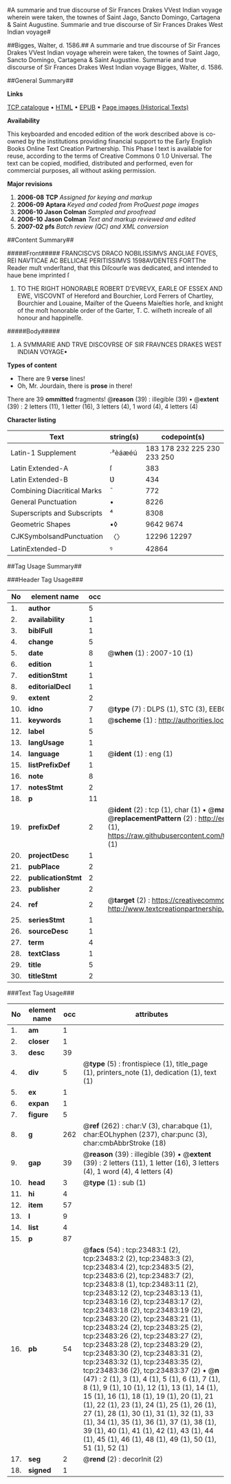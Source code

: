 #A summarie and true discourse of Sir Frances Drakes VVest Indian voyage wherein were taken, the townes of Saint Jago, Sancto Domingo, Cartagena & Saint Augustine. Summarie and true discourse of Sir Frances Drakes West Indian voyage#

##Bigges, Walter, d. 1586.##
A summarie and true discourse of Sir Frances Drakes VVest Indian voyage wherein were taken, the townes of Saint Jago, Sancto Domingo, Cartagena & Saint Augustine.
Summarie and true discourse of Sir Frances Drakes West Indian voyage
Bigges, Walter, d. 1586.

##General Summary##

**Links**

[TCP catalogue](http://www.ota.ox.ac.uk/tcp/)  • 
[HTML](http://tei.it.ox.ac.uk/tcp/Texts-HTML/free/A68/A68946.html)  • 
[EPUB](http://tei.it.ox.ac.uk/tcp/Texts-EPUB/free/A68/A68946.epub) • 
[Page images (Historical Texts)](https://data.historicaltexts.jisc.ac.uk/view?pubId=eebo-22298186e&pageId=eebo-22298186e-23483-1)

**Availability**

This keyboarded and encoded edition of the
	       work described above is co-owned by the institutions
	       providing financial support to the Early English Books
	       Online Text Creation Partnership. This Phase I text is
	       available for reuse, according to the terms of Creative
	       Commons 0 1.0 Universal. The text can be copied,
	       modified, distributed and performed, even for
	       commercial purposes, all without asking permission.

**Major revisions**

1. __2006-08__ __TCP__ *Assigned for keying and markup*
1. __2006-09__ __Aptara__ *Keyed and coded from ProQuest page images*
1. __2006-10__ __Jason Colman__ *Sampled and proofread*
1. __2006-10__ __Jason Colman__ *Text and markup reviewed and edited*
1. __2007-02__ __pfs__ *Batch review (QC) and XML conversion*

##Content Summary##

#####Front#####
FRANCISCVS DRACO NOBILISSIMVS ANGLIAE FOVES, REI NAVTICAE AC BELLICAE PERITISSIMVS 1598AVDENTES FORTThe Reader muſt vnderſtand, that this Diſcourſe
was dedicated, and intended to haue bene imprinted
ſ
1. TO THE RIGHT HONORABLE
ROBERT D'EVREVX,
EARLE OF ESSEX AND EWE, VISCOVNT
of Hereford and Bourchier, Lord Ferrers of Chartley,
Bourchier and Louaine, Maiſter of the Queens
Maieſties horſe, and knight of the moſt honorable
order of the Garter, T. C. wiſheth increaſe
of all honour and happineſſe.

#####Body#####

1. A SVMMARIE AND TRVE
DISCOVRSE OF SIR FRAVNCES
DRAKES WEST INDIAN VOYAGE▪

**Types of content**

  * There are 9 **verse** lines!
  * Oh, Mr. Jourdain, there is **prose** in there!

There are 39 **ommitted** fragments! 
 @__reason__ (39) : illegible (39)  •  @__extent__ (39) : 2 letters (11), 1 letter (16), 3 letters (4), 1 word (4), 4 letters (4)

**Character listing**


|Text|string(s)|codepoint(s)|
|---|---|---|
|Latin-1 Supplement|·²èáæéú|183 178 232 225 230 233 250|
|Latin Extended-A|ſ|383|
|Latin Extended-B|Ʋ|434|
|Combining             Diacritical Marks|̄|772|
|General Punctuation|•|8226|
|Superscripts             and Subscripts|⁴|8308|
|Geometric Shapes|▪◊|9642 9674|
|CJKSymbolsandPunctuation|〈〉|12296 12297|
|LatinExtended-D|ꝰ|42864|

##Tag Usage Summary##

###Header Tag Usage###

|No|element name|occ|attributes|
|---|---|---|---|
|1.|__author__|5||
|2.|__availability__|1||
|3.|__biblFull__|1||
|4.|__change__|5||
|5.|__date__|8| @__when__ (1) : 2007-10 (1)|
|6.|__edition__|1||
|7.|__editionStmt__|1||
|8.|__editorialDecl__|1||
|9.|__extent__|2||
|10.|__idno__|7| @__type__ (7) : DLPS (1), STC (3), EEBO-CITATION (1), OCLC (1), VID (1)|
|11.|__keywords__|1| @__scheme__ (1) : http://authorities.loc.gov/ (1)|
|12.|__label__|5||
|13.|__langUsage__|1||
|14.|__language__|1| @__ident__ (1) : eng (1)|
|15.|__listPrefixDef__|1||
|16.|__note__|8||
|17.|__notesStmt__|2||
|18.|__p__|11||
|19.|__prefixDef__|2| @__ident__ (2) : tcp (1), char (1)  •  @__matchPattern__ (2) : ([0-9\-]+):([0-9IVX]+) (1), (.+) (1)  •  @__replacementPattern__ (2) : http://eebo.chadwyck.com/downloadtiff?vid=$1&page=$2 (1), https://raw.githubusercontent.com/textcreationpartnership/Texts/master/tcpchars.xml#$1 (1)|
|20.|__projectDesc__|1||
|21.|__pubPlace__|2||
|22.|__publicationStmt__|2||
|23.|__publisher__|2||
|24.|__ref__|2| @__target__ (2) : https://creativecommons.org/publicdomain/zero/1.0/ (1), http://www.textcreationpartnership.org/docs/. (1)|
|25.|__seriesStmt__|1||
|26.|__sourceDesc__|1||
|27.|__term__|4||
|28.|__textClass__|1||
|29.|__title__|5||
|30.|__titleStmt__|2||


###Text Tag Usage###

|No|element name|occ|attributes|
|---|---|---|---|
|1.|__am__|1||
|2.|__closer__|1||
|3.|__desc__|39||
|4.|__div__|5| @__type__ (5) : frontispiece (1), title_page (1), printers_note (1), dedication (1), text (1)|
|5.|__ex__|1||
|6.|__expan__|1||
|7.|__figure__|5||
|8.|__g__|262| @__ref__ (262) : char:V (3), char:abque (1), char:EOLhyphen (237), char:punc (3), char:cmbAbbrStroke (18)|
|9.|__gap__|39| @__reason__ (39) : illegible (39)  •  @__extent__ (39) : 2 letters (11), 1 letter (16), 3 letters (4), 1 word (4), 4 letters (4)|
|10.|__head__|3| @__type__ (1) : sub (1)|
|11.|__hi__|4||
|12.|__item__|57||
|13.|__l__|9||
|14.|__list__|4||
|15.|__p__|87||
|16.|__pb__|54| @__facs__ (54) : tcp:23483:1 (2), tcp:23483:2 (2), tcp:23483:3 (2), tcp:23483:4 (2), tcp:23483:5 (2), tcp:23483:6 (2), tcp:23483:7 (2), tcp:23483:8 (1), tcp:23483:11 (2), tcp:23483:12 (2), tcp:23483:13 (1), tcp:23483:16 (2), tcp:23483:17 (2), tcp:23483:18 (2), tcp:23483:19 (2), tcp:23483:20 (2), tcp:23483:21 (1), tcp:23483:24 (2), tcp:23483:25 (2), tcp:23483:26 (2), tcp:23483:27 (2), tcp:23483:28 (2), tcp:23483:29 (2), tcp:23483:30 (2), tcp:23483:31 (2), tcp:23483:32 (1), tcp:23483:35 (2), tcp:23483:36 (2), tcp:23483:37 (2)  •  @__n__ (47) : 2 (1), 3 (1), 4 (1), 5 (1), 6 (1), 7 (1), 8 (1), 9 (1), 10 (1), 12 (1), 13 (1), 14 (1), 15 (1), 16 (1), 18 (1), 19 (1), 20 (1), 21 (1), 22 (1), 23 (1), 24 (1), 25 (1), 26 (1), 27 (1), 28 (1), 30 (1), 31 (1), 32 (1), 33 (1), 34 (1), 35 (1), 36 (1), 37 (1), 38 (1), 39 (1), 40 (1), 41 (1), 42 (1), 43 (1), 44 (1), 45 (1), 46 (1), 48 (1), 49 (1), 50 (1), 51 (1), 52 (1)|
|17.|__seg__|2| @__rend__ (2) : decorInit (2)|
|18.|__signed__|1||
